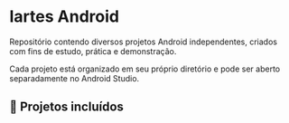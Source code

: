 # Iartes Android

Repositório contendo diversos projetos Android independentes, criados com fins de estudo, prática e demonstração.

Cada projeto está organizado em seu próprio diretório e pode ser aberto separadamente no Android Studio.

## 📂 Projetos incluídos

